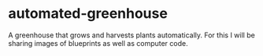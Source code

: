 # automated-greenhouse
A greenhouse that grows and harvests plants automatically. 
For this I will be sharing images of blueprints as well as computer code.
